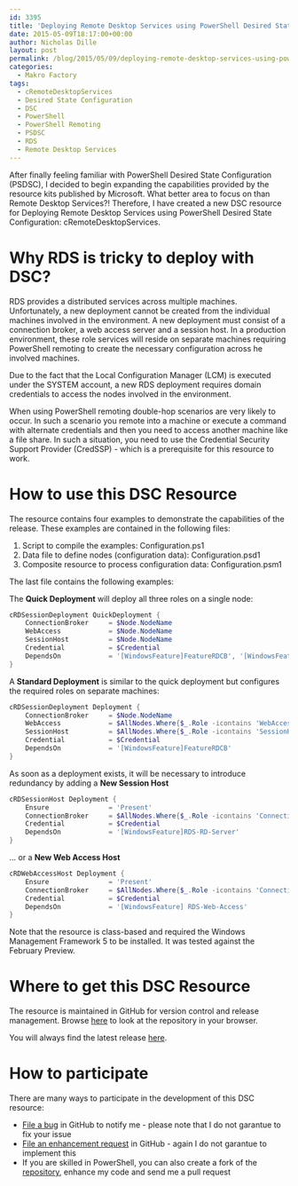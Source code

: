 ```yaml
---
id: 3395
title: 'Deploying Remote Desktop Services using PowerShell Desired State Configuration (#PSDSC)'
date: 2015-05-09T18:17:00+00:00
author: Nicholas Dille
layout: post
permalink: /blog/2015/05/09/deploying-remote-desktop-services-using-powershell-desired-state-configuration-psdsc/
categories:
  - Makro Factory
tags:
  - cRemoteDesktopServices
  - Desired State Configuration
  - DSC
  - PowerShell
  - PowerShell Remoting
  - PSDSC
  - RDS
  - Remote Desktop Services
---
```

After finally feeling familiar with PowerShell Desired State Configuration (PSDSC), I decided to begin expanding the capabilities provided by the resource kits published by Microsoft. What better area to focus on than Remote Desktop Services?! Therefore, I have created a new DSC resource for Deploying Remote Desktop Services using PowerShell Desired State Configuration: cRemoteDesktopServices.

<!--more-->

# Why RDS is tricky to deploy with DSC?

RDS provides a distributed services across multiple machines. Unfortunately, a new deployment cannot be created from the individual machines involved in the environment. A new deployment must consist of a connection broker, a web access server and a session host. In a production environment, these role services will reside on separate machines requiring PowerShell remoting to create the necessary configuration across he involved machines.

Due to the fact that the Local Configuration Manager (LCM) is executed under the SYSTEM account, a new RDS deployment requires domain credentials to access the nodes involved in the environment.

When using PowerShell remoting double-hop scenarios are very likely to occur. In such a scenario you remote into a machine or execute a command with alternate credentials and then you need to access another machine like a file share. In such a situation, you need to use the Credential Security Support Provider (CredSSP) - which is a prerequisite for this resource to work.

# How to use this DSC Resource

The resource contains four examples to demonstrate the capabilities of the release. These examples are contained in the following files:

  1. Script to compile the examples: Configuration.ps1
  2. Data file to define nodes (configuration data): Configuration.psd1
  3. Composite resource to process configuration data: Configuration.psm1

The last file contains the following examples:

The **Quick Deployment** will deploy all three roles on a single node:

```powershell
cRDSessionDeployment QuickDeployment {
    ConnectionBroker     = $Node.NodeName
    WebAccess            = $Node.NodeName
    SessionHost          = $Node.NodeName
    Credential           = $Credential
    DependsOn            = '[WindowsFeature]FeatureRDCB', '[WindowsFeature]FeatureRDSH', '[WindowsFeature]FeatureRDWA'
}
```

A **Standard Deployment** is similar to the quick deployment but configures the required roles on separate machines:

```powershell
cRDSessionDeployment Deployment {
    ConnectionBroker     = $Node.NodeName
    WebAccess            = $AllNodes.Where{$_.Role -icontains 'WebAccess'}.NodeName
    SessionHost          = $AllNodes.Where{$_.Role -icontains 'SessionHost'}.NodeName
    Credential           = $Credential
    DependsOn            = '[WindowsFeature]FeatureRDCB'
}
```

As soon as a deployment exists, it will be necessary to introduce redundancy by adding a **New Session Host**

```powershell
cRDSessionHost Deployment {
    Ensure               = 'Present'
    ConnectionBroker     = $AllNodes.Where{$_.Role -icontains 'ConnectionBroker'}.NodeName
    Credential           = $Credential
    DependsOn            = '[WindowsFeature]RDS-RD-Server'
}
```

... or a **New Web Access Host**

```powershell
cRDWebAccessHost Deployment {
    Ensure               = 'Present'
    ConnectionBroker     = $AllNodes.Where{$_.Role -icontains 'ConnectionBroker'}.NodeName
    Credential           = $Credential
    DependsOn            = '[WindowsFeature] RDS-Web-Access'
}
```

Note that the resource is class-based and required the Windows Management Framework 5 to be installed. It was tested against the February Preview.

# Where to get this DSC Resource

The resource is maintained in GitHub for version control and release management. Browse [here](https://github.com/nicholasdille/DSCResources) to look at the repository in your browser.

You will always find the latest release [here](https://github.com/nicholasdille/DSCResources/releases/latest).

# How to participate

There are many ways to participate in the development of this DSC resource:

  * [File a bug](https://github.com/nicholasdille/DSCResources/issues) in GitHub to notify me - please note that I do not garantue to fix your issue
  * [File an enhancement request](https://github.com/nicholasdille/DSCResources/issues) in GitHub - again I do not garantue to implement this
  * If you are skilled in PowerShell, you can also create a fork of the [repository](https://github.com/nicholasdille/DSCResources), enhance my code and send me a pull request
